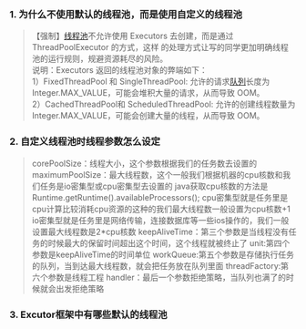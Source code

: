 ### 1. 为什么不使用默认的线程池，而是使用自定义的线程池

> 【强制】[线程池](https://so.csdn.net/so/search?q=%E7%BA%BF%E7%A8%8B%E6%B1%A0&spm=1001.2101.3001.7020)不允许使用 Executors 去创建，而是通过 ThreadPoolExecutor 的方式，这样 的处理方式让写的同学更加明确线程池的运行规则，规避资源耗尽的风险。  
> 说明：Executors 返回的线程池对象的弊端如下：  
> 1）FixedThreadPool 和 SingleThreadPool: 允许的请求[队列](https://so.csdn.net/so/search?q=%E9%98%9F%E5%88%97&spm=1001.2101.3001.7020)长度为 Integer.MAX_VALUE，可能会堆积大量的请求，从而导致 OOM。  
> 2）CachedThreadPool和 ScheduledThreadPool: 允许的创建线程数量为 Integer.MAX_VALUE，可能会创建大量的线程，从而导致 OOM。

### 2. 自定义线程池时线程参数怎么设定

> corePoolSize：线程大小，这个参数根据我们的任务数去设置的
> maximumPoolSize：最大线程数，这个一般我们根据机器的cpu核数和我们任务是io密集型或cpu密集型去设置的
> java获取cpu核数的方法是Runtime.getRuntime().availableProcessors();
> cpu密集型就是任务里是cpu计算比较消耗cpu资源的这种的我们最大线程数一般设置为cpu核数+1
> io密集型就是任务里是网络传输，连接数据库等一些ios操作的，我们一般设置最大线程数是2*cpu核数
> keepAliveTime：第三个参数是当线程没有任务的时候最大的保留时间超出这个时间，这个线程就被终止了
> unit:第四个参数是keepAliveTime的时间单位
> workQueue:第五个参数是存储执行任务的队列，当到达最大线程数，就会把任务放在队列里面
> threadFactory:第六个参数是线程工程
> handler：最后一个参数拒绝策略，当队列也满了的时候就会出发拒绝策略

### 3. Excutor框架中有哪些默认的线程池

> 
